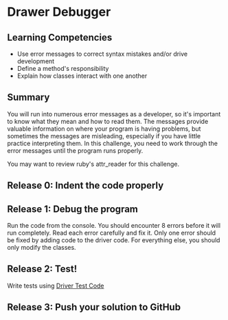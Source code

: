# Drawer Debugger

## Learning Competencies
- Use error messages to correct syntax mistakes and/or drive development
- Define a method's responsibility
- Explain how classes interact with one another

## Summary

You will run into numerous error messages as a developer, so it's important to know what they mean and how to read them. The messages provide valuable information on where your program is having problems, but sometimes the messages are misleading, especially if you have little practice interpreting them. In this challenge, you need to work through the error messages until the program runs properly.

You may want to review ruby's attr_reader for this challenge.

## Release 0: Indent the code properly

## Release 1: Debug the program
Run the code from the console. You should encounter 8 errors before it will run completely. Read each error carefully and fix it. Only one error should be fixed by adding code to the driver code. For everything else, you should only modify the classes.

## Release 2: Test!
Write tests using [Driver Test Code](https://github.com/dev-academy-phase0/phase-0-handbook/blob/master/coding-references/driver-code.md)

## Release 3: Push your solution to GitHub
